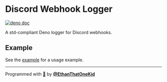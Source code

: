 # Discord Webhook Logger

[![deno doc](https://doc.deno.land/badge.svg)](https://deno.land/x/discord_logger)

A std-compliant Deno logger for Discord webhooks.

## Example

See the [example](./examples/example.ts) for a usage example.

---

Programmed with [🦕](https://deno.land/) by
[**@EthanThatOneKid**](https://etok.codes/)
